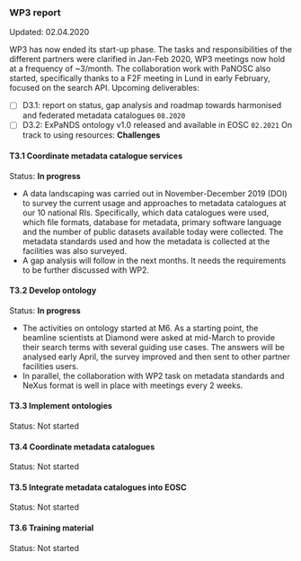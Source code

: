 ### WP3 report
Updated: 02.04.2020

WP3 has now ended its start-up phase. The tasks and responsibilities of the different partners were clarified in Jan-Feb 2020, WP3 meetings now hold at a frequency of ~3/month. The collaboration work with PaNOSC also started, specifically thanks to a F2F meeting in Lund in early February, focused on the search API.
Upcoming deliverables:  
- [ ] D3.1: report on status, gap analysis and roadmap towards harmonised and federated metadata catalogues `08.2020`
- [ ] D3.2: ExPaNDS ontology v1.0 released and available in EOSC `02.2021`
On track to using resources: __Challenges__

#### T3.1 Coordinate metadata catalogue services
Status: __In progress__
- A data landscaping was carried out in November-December 2019 (DOI) to survey the current usage and approaches to metadata catalogues at our 10 national RIs. Specifically, which data catalogues were used, which file formats, database for metadata, primary software language and the number of public datasets available today were collected. The metadata standards used and how the metadata is collected at the facilities was also surveyed.
- A gap analysis will follow in the next months. It needs the requirements to be further discussed with WP2.

#### T3.2 Develop ontology
Status: __In progress__
- The activities on ontology started at M6. As a starting point, the beamline scientists at Diamond were asked at mid-March to provide their search terms with several guiding use cases. The answers will be analysed early April, the survey improved and then sent to other partner facilities users.
- In parallel, the collaboration with WP2 task on metadata standards and NeXus format is well in place with meetings every 2 weeks.

#### T3.3 Implement ontologies
Status: Not started

#### T3.4 Coordinate metadata catalogues
Status: Not started

#### T3.5 Integrate metadata catalogues into EOSC
Status: Not started

#### T3.6 Training material
Status: Not started
